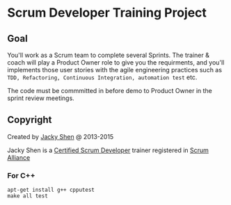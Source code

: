 Scrum Developer Training Project
================================


## Goal

You'll work as a Scrum team to complete several Sprints. The trainer & coach will play a Product Owner role to give you the requirments, and you'll implements those user stories with the agile engineering practices such as `TDD, Refactoring, Continuous Integration, automation test` etc.

The code must be commmitted in before demo to Product Owner in the sprint review meetings.




## Copyright

Created by [Jacky Shen](http://www.jackyshen.com) @ 2013-2015

Jacky Shen is a [Certified Scrum Developer](www.uperform.cn) trainer registered in [Scrum Alliance](scrumalliance.org)

### For C++

    apt-get install g++ cpputest
    make all test


